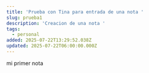 ```yaml
---
title: 'Prueba con Tina para entrada de una nota '
slug: prueba1
description: 'Creacion de una nota '
tags:
  - personal
added: 2025-07-22T13:29:52.038Z
updated: 2025-07-22T06:00:00.000Z
---
```


mi primer nota 

